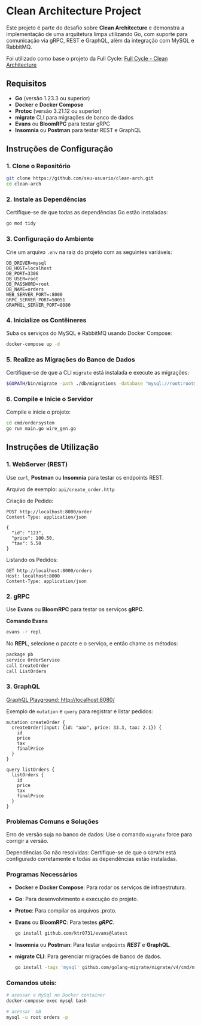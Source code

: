 # Clean Architecture Project

Este projeto é parte do desafio sobre **Clean Architecture** e demonstra a implementação de uma arquitetura limpa utilizando Go, com suporte para comunicação via gRPC, REST e GraphQL, além da integração com MySQL e RabbitMQ.

Foi utilizado como base o projeto da Full Cycle: [Full Cycle - Clean Architecture](https://github.com/devfullcycle/goexpert/tree/main/20-CleanArch)

## Requisitos

- **Go** (versão 1.23.3 ou superior)
- **Docker** e **Docker Compose**
- **Protoc** (versão 3.21.12 ou superior)
- **migrate** CLI para migrações de banco de dados
- **Evans** ou **BloomRPC** para testar gRPC
- **Insomnia** ou **Postman** para testar REST e GraphQL

## Instruções de Configuração

### 1. Clone o Repositório

```bash
git clone https://github.com/seu-usuario/clean-arch.git
cd clean-arch
```

### 2. Instale as Dependências

Certifique-se de que todas as dependências Go estão instaladas:

```bash
go mod tidy
```

### 3. Configuração do Ambiente

Crie um arquivo `.env` na raiz do projeto com as seguintes variáveis:

```.env
DB_DRIVER=mysql
DB_HOST=localhost
DB_PORT=3306
DB_USER=root
DB_PASSWORD=root
DB_NAME=orders
WEB_SERVER_PORT=:8000
GRPC_SERVER_PORT=50051
GRAPHQL_SERVER_PORT=8080
```

### 4. Inicialize os Contêineres

Suba os serviços do MySQL e RabbitMQ usando Docker Compose:

```bash
docker-compose up -d
```

### 5. Realize as Migrações do Banco de Dados

Certifique-se de que a CLI `migrate` está instalada e execute as migrações:

```bash
$GOPATH/bin/migrate -path ./db/migrations -database "mysql://root:root@tcp(localhost:3306)/orders" up
```

### 6. Compile e Inicie o Servidor

Compile e inicie o projeto:

```bash
cd cmd/ordersystem
go run main.go wire_gen.go
```

## Instruções de Utilização

### 1. WebServer (REST)

Use `curl`, **Postman** ou **Insomnia** para testar os endpoints REST.

Arquivo de exemplo: `api/create_order.http`

Criação de Pedido:

```http
POST http://localhost:8000/order
Content-Type: application/json

{
  "id": "123",
  "price": 100.50,
  "tax": 5.50
}
```

Listando os Pedidos:

```http
GET http://localhost:8000/orders
Host: localhost:8000
Content-Type: application/json
```

### 2. gRPC

Use **Evans** ou **BloomRPC** para testar os serviços **gRPC**.

**Comando Evans**

```bash
evans -r repl
```

No **REPL**, selecione o pacote e o serviço, e então chame os métodos:

```bash
package pb
service OrderService
call CreateOrder
call ListOrders
```

### 3. GraphQL

[GraphQL Playground: http://localhost:8080/](http://localhost:8080/)

Exemplo de `mutation` e `query` para registrar e listar pedidos:

```http
mutation createOrder {
  createOrder(input: {id: "aaa", price: 33.3, tax: 2.1}) {
    id
    price
    tax
    finalPrice
  }
}

query listOrders {
  listOrders {
    id
    price
    tax
    finalPrice
  }
}
```

### Problemas Comuns e Soluções

Erro de versão suja no banco de dados: Use o comando `migrate` force para corrigir a versão.

Dependências Go não resolvidas: Certifique-se de que o `GOPATH` está configurado corretamente e todas as dependências estão instaladas.

### Programas Necessários

- **Docker** e **Docker Compose**: Para rodar os serviços de infraestrutura.
- **Go**: Para desenvolvimento e execução do projeto.
- **Protoc**: Para compilar os arquivos .proto.

- **Evans** ou **BloomRPC**: Para testes **_gRPC_**.

  ```bash
  go install github.com/ktr0731/evans@latest
  ```

- **Insomnia** ou **Postman**: Para testar `endpoints` **_REST_** e **GraphQL**.

- **migrate CLI**: Para gerenciar migrações de banco de dados.

  ```bash
  go install -tags 'mysql' github.com/golang-migrate/migrate/v4/cmd/migrate@latest
  ```

### Comandos uteis:

```bash
# acessar o MySql no Docker container
docker-compose exec mysql bash

# acessar  DB
mysql -u root orders -p
```
